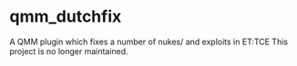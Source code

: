 # qmm_dutchfix
A QMM plugin which fixes a number of nukes/ and exploits in ET:TCE
This project is no longer maintained.
